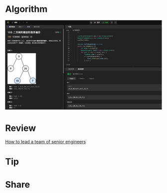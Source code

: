 # Algorithm

![](../../images/temp/zhenran-2024-07-28-lc.png)

# Review

[How to lead a team of senior engineers](https://medium.com/practical-engineering-management/how-to-lead-a-team-of-senior-engineers-8e8d69576d1e)

# Tip



# Share
